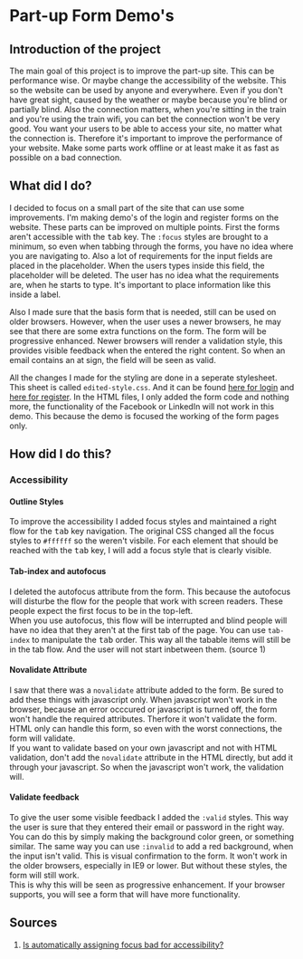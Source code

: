 # Part-up Form Demo's

## Introduction of the project
The main goal of this project is to improve the part-up site. This can be performance
wise. Or maybe change the accessibility of the website. This so the website can be used by anyone
and everywhere. Even if you don't have great sight, caused by the weather or maybe because you're
blind or partially blind. Also the connection matters, when you're sitting in the train and you're
using the train wifi, you can bet the connection won't be very good. You want your users to be able
to access your site, no matter what the connection is. Therefore it's important to improve the
performance of your website. Make some parts work offline or at least make it as fast as possible on a
bad connection.

## What did I do?
I decided to focus on a small part of the site that can use some improvements. I'm making demo's of the
login and register forms on the website. These parts can be improved on multiple points. First the forms
aren't accessible with the <kbd>tab</kbd> key. The `:focus` styles are brought to a minimum, so even when tabbing
through the forms, you have no idea where you are navigating to. Also a lot of requirements for the input
fields are placed in the placeholder. When the users types inside this field, the placeholder will be
deleted. The user has no idea what the requirements are, when he starts to type. It's important to place
information like this inside a label.

Also I made sure that the basis form that is needed, still can be used on older browsers. However,
when the user uses a newer browsers, he may see that there are some extra functions on the form.
The form will be progressive enhanced. Newer browsers will render a validation style, this provides
visible feedback when the entered the right content. So when an email contains an at sign, the field
will be seen as valid.

All the changes I made for the styling are done in a seperate stylesheet. This sheet is called `edited-style.css`.
And it can be found [here for login](login/css/edited-style.css) and [here for register](register/css/edited-style.css).
In the HTML files, I only added the form code and nothing more, the functionality of the Facebook or
LinkedIn will not work in this demo. This because the demo is focused the working of the form pages only.

## How did I do this?
### Accessibility
#### Outline Styles
To improve the accessibility I added focus styles and maintained a right flow for the <kbd>tab</kbd> key navigation.
The original CSS changed all the focus styles to `#ffffff` so the weren't visbile. For each element
that should be reached with the <kbd>tab</kbd> key, I will add a focus style that is clearly visible.

#### Tab-index and autofocus
I deleted the autofocus attribute from the form. This because the autofocus will disturbe the flow
for the people that work with screen readers. These people expect the first focus to be in the top-left.<br>
When you use autofocus, this flow will be interrupted and blind people will have no idea that they
aren't at the first tab of the page. You can use `tab-index` to manipulate the <kbd>tab</kbd> order.
This way all the tabable items will still be in the tab flow. And the user will not start inbetween them. (source 1)

#### Novalidate Attribute
I saw that there was a `novalidate` attribute added to the form. Be sured to add these things
with javascript only. When javascript won't work in the browser, because an error occcured or
javascript is turned off, the form won't handle the required attributes. Therfore it won't validate
the form. HTML only can handle this form, so even with the worst connections, the form will validate. <BR>
If you want to validate based on your own javascript and not with HTML validation, don't add the
`novalidate` attribute in the HTML directly, but add it through your javascript. So when the javascript
won't work, the validation will.

#### Validate feedback
To give the user some visible feedback I added the `:valid` styles. This way the user is sure
that they entered their email or password in the right way. You can do this by simply making
the background color green, or something similar. The same way you can use `:invalid` to add a
red background, when the input isn't valid. This is visual confirmation to the form. It won't work
in the older browsers, especially in IE9 or lower. But without these styles, the form will still work.<br>
This is why this will be seen as progressive enhancement. If your browser supports, you will see a
form that will have more functionality.



## Sources
1. [Is automatically assigning focus bad for accessibility?
](http://stackoverflow.com/questions/2180645/is-automatically-assigning-focus-bad-for-accessibility)
